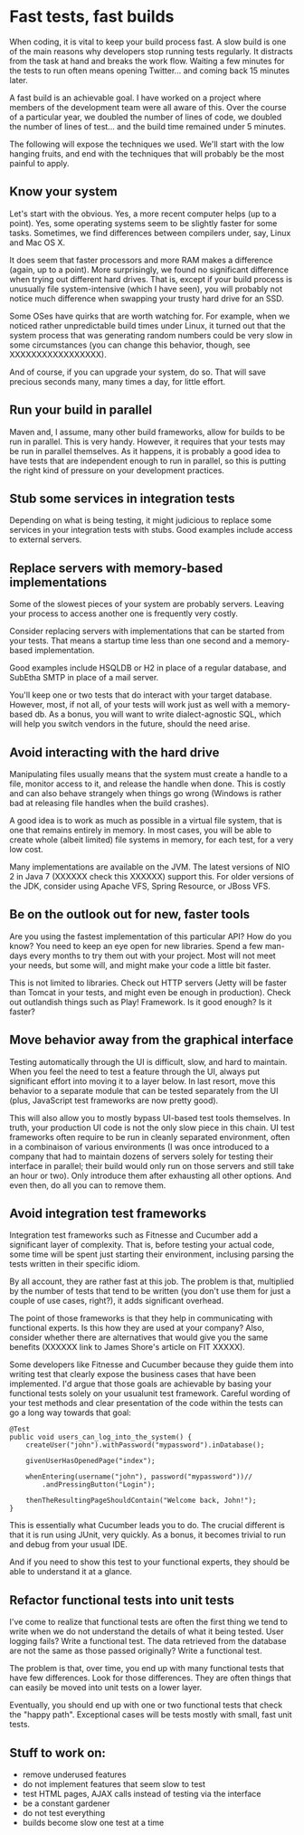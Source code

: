 Fast tests, fast builds
=======================

When coding, it is vital to keep your build process fast. A slow build is one of the main reasons why developers stop running tests regularly. It distracts from the task at hand and breaks the work flow. Waiting a few minutes for the tests to run often means opening Twitter... and coming back 15 minutes later.

A fast build is an achievable goal. I have worked on a project where members of the development team were all aware of this. Over the course of a particular year, we doubled the number of lines of code, we doubled the number of lines of test... and the build time remained under 5 minutes.

The following will expose the techniques we used. We'll start with the low hanging fruits, and end with the techniques that will probably be the most painful to apply.


Know your system
----------------

Let's start with the obvious. Yes, a more recent computer helps (up to a point). Yes, some operating systems seem to be slightly faster for some tasks. Sometimes, we find differences between compilers under, say, Linux and Mac OS X.

It does seem that faster processors and more RAM makes a difference (again, up to a point). More surprisingly, we found no significant difference when trying out different hard drives. That is, except if your build process is unusually file system-intensive (which I have seen), you will probably not notice much difference when swapping your trusty hard drive for an SSD.

Some OSes have quirks that are worth watching for. For example, when we noticed rather unpredictable build times under Linux, it turned out that the system process that was generating random numbers could be very slow in some circumstances (you can change this behavior, though, see XXXXXXXXXXXXXXXXX).

And of course, if you can upgrade your system, do so. That will save precious seconds many, many times a day, for little effort.


Run your build in parallel
--------------------------

Maven and, I assume, many other build frameworks, allow for builds to be run in parallel. This is very handy. However, it requires that your tests may be run in parallel themselves. As it happens, it is probably a good idea to have tests that are independent enough to run in parallel, so this is putting the right kind of pressure on your development practices.


Stub some services in integration tests
---------------------------------------

Depending on what is being testing, it might judicious to replace some services in your integration tests with stubs. Good examples include access to external servers.


Replace servers with memory-based implementations
-------------------------------------------------

Some of the slowest pieces of your system are probably servers. Leaving your process to access another one is frequently very costly.

Consider replacing servers with implementations that can be started from your tests. That means a startup time less than one second and a memory-based implementation.

Good examples include HSQLDB or H2 in place of a regular database, and SubEtha SMTP in place of a mail server.

You'll keep one or two tests that do interact with your target database. However, most, if not all, of your tests will work just as well with a memory-based db. As a bonus, you will want to write dialect-agnostic SQL, which will help you switch vendors in the future, should the need arise.


Avoid interacting with the hard drive
-------------------------------------

Manipulating files usually means that the system must create a handle to a file, monitor access to it, and release the handle when done. This is costly and can also behave strangely when things go wrong (Windows is rather bad at releasing file handles when the build crashes).

A good idea is to work as much as possible in a virtual file system, that is one that remains entirely in memory. In most cases, you will be able to create whole (albeit limited) file systems in memory, for each test, for a very low cost.

Many implementations are available on the JVM. The latest versions of NIO 2 in Java 7 (XXXXXX check this XXXXXX) support this. For older versions of the JDK, consider using Apache VFS, Spring Resource, or JBoss VFS.


Be on the outlook out for new, faster tools
-------------------------------------------

Are you using the fastest implementation of this particular API? How do you know?
You need to keep an eye open for new libraries. Spend a few man-days every months to try them out with your project. Most will not meet your needs, but some will, and might make your code a little bit faster.

This is not limited to libraries. Check out HTTP servers (Jetty will be faster than Tomcat in your tests, and might even be enough in production). Check out outlandish things such as Play! Framework. Is it good enough? Is it faster?


Move behavior away from the graphical interface
-----------------------------------------------

Testing automatically through the UI is difficult, slow, and hard to maintain. When you feel the need to test a feature through the UI, always put significant effort into moving it to a layer below. In last resort, move this behavior to a separate module that can be tested separately from the UI (plus, JavaScript test frameworks are now pretty good).

This will also allow you to mostly bypass UI-based test tools themselves. In truth, your production UI code is not the only slow piece in this chain. UI test frameworks often require to be run in cleanly separated environment, often in a combinaison of various environments (I was once introduced to a company that had to maintain dozens of servers solely for testing their interface in parallel; their build would only run on those servers and still take an hour or two). Only introduce them after exhausting all other options. And even then, do all you can to remove them.


Avoid integration test frameworks
---------------------------------

Integration test frameworks such as Fitnesse and Cucumber add a significant layer of complexity. That is, before testing your actual code, some time will be spent just starting their environment, inclusing parsing the tests written in their specific idiom.

By all account, they are rather fast at this job. The problem is that, multiplied by the number of tests that tend to be written (you don't use them for just a couple of use cases, right?), it adds significant overhead.

The point of those frameworks is that they help in communicating with functional experts. Is this how they are used at your company? Also, consider whether there are alternatives that would give you the same benefits (XXXXXX link to James Shore's article on FIT XXXXX).

Some developers like Fitnesse and Cucumber because they guide them into writing test that clearly expose the business cases that have been implemented. I'd argue that those goals are achievable by basing your functional tests solely on your usualunit test framework. Careful wording of your test methods and clear presentation of the code within the tests can go a long way towards that goal:

	@Test
	public void users_can_log_into_the_system() {
		createUser("john").withPassword("mypassword").inDatabase();

		givenUserHasOpenedPage("index");

		whenEntering(username("john"), password("mypassword"))//
			.andPressingButton("Login");

		thenTheResultingPageShouldContain("Welcome back, John!");
	}

This is essentially what Cucumber leads you to do. The crucial different is that it is run using JUnit, very quickly. As a bonus, it becomes trivial to run and debug from your usual IDE.

And if you need to show this test to your functional experts, they should be able to understand it at a glance.


Refactor functional tests into unit tests
-----------------------------------------

I've come to realize that functional tests are often the first thing we tend to write when we do not understand the details of what it being tested. User logging fails? Write a functional test. The data retrieved from the database are not the same as those passed originally? Write a functional test.

The problem is that, over time, you end up with many functional tests that have few differences. Look for those differences. They are often things that can easily be moved into unit tests on a lower layer.

Eventually, you should end up with one or two functional tests that check the "happy path". Exceptional cases will be tests mostly with small, fast unit tests.


Stuff to work on:
-----------------

* remove underused features
* do not implement features that seem slow to test
* test HTML pages, AJAX calls instead of testing via the interface
* be a constant gardener
* do not test everything
* builds become slow one test at a time